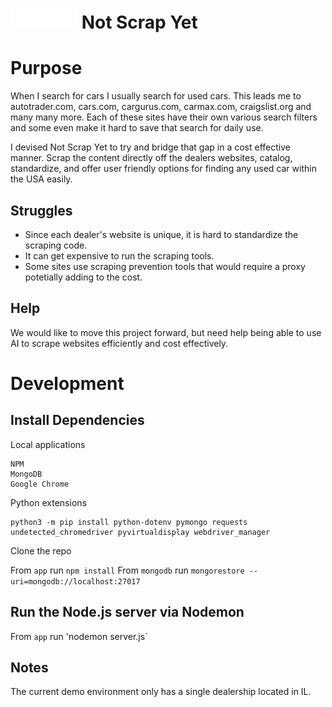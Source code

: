 # ![Not Scrap Yet Logo](/app/public/img/logo-white-32x107.png) Not Scrap Yet

# Purpose
When I search for cars I usually search for used cars. This leads me to autotrader.com, cars.com, cargurus.com, carmax.com, craigslist.org and many many more. Each of these sites have their own various search filters and some even make it hard to save that search for daily use.

I devised Not Scrap Yet to try and bridge that gap in a cost effective manner. Scrap the content directly off the dealers websites, catalog, standardize, and offer user friendly options for finding any used car within the USA easily.

## Struggles
- Since each dealer's website is unique, it is hard to standardize the scraping code.
- It can get expensive to run the scraping tools.
- Some sites use scraping prevention tools that would require a proxy potetially adding to the cost.

## Help
We would like to move this project forward, but need help being able to use AI to scrape websites efficiently and cost effectively.

# Development
## Install Dependencies
Local applications
```
NPM
MongoDB
Google Chrome
```
Python extensions
```
python3 -m pip install python-dotenv pymongo requests undetected_chromedriver pyvirtualdisplay webdriver_manager
```

Clone the repo

From `app` run `npm install`
From `mongodb` run `mongorestore --uri=mongodb://localhost:27017`

## Run the Node.js server via Nodemon
From `app` run 'nodemon server.js`

## Notes
The current demo environment only has a single dealership located in IL.
